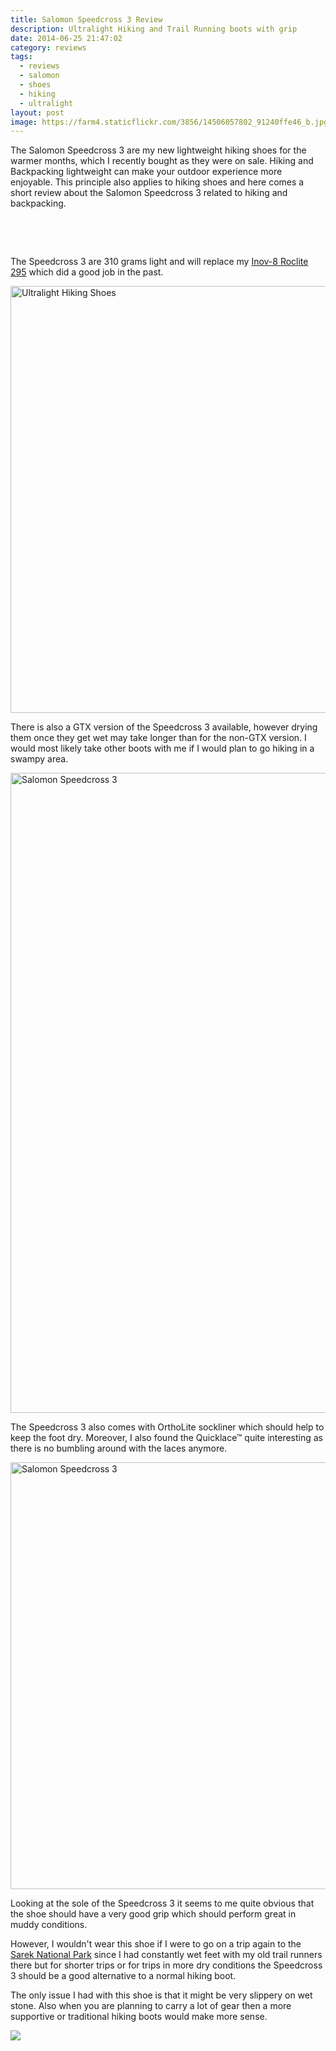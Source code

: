 ```yaml
---
title: Salomon Speedcross 3 Review
description: Ultralight Hiking and Trail Running boots with grip
date: 2014-06-25 21:47:02
category: reviews
tags:
  - reviews
  - salomon
  - shoes
  - hiking
  - ultralight
layout: post
image: https://farm4.staticflickr.com/3856/14506057802_91240ffe46_b.jpg
---
```


The Salomon Speedcross 3 are my new lightweight hiking shoes for the warmer months, which I recently bought as they were on sale. Hiking and Backpacking lightweight can make your outdoor experience more enjoyable. This principle also applies to hiking shoes and here comes a short review about the Salomon Speedcross 3 related to hiking and backpacking.

<amp-img src="https://farm4.staticflickr.com/3856/14506057802_91240ffe46_b.jpg" layout="responsive" width="1024" height="683" alt="Salomon Speedcross 3"></amp-img>
<br>
<!--more-->
<div id="amzn-assoc-ad-cc781bfd-577f-4efb-9da6-75cb9fc7d1c2"></div><script async src="//z-na.amazon-adsystem.com/widgets/onejs?MarketPlace=US&adInstanceId=cc781bfd-577f-4efb-9da6-75cb9fc7d1c2"></script>
<br>

The Speedcross 3 are 310 grams light and will replace my <a href="http://hikeventures.com/gear-review-inov-8-roclite-295/" target="_self">Inov-8 Roclite 295</a> which did a good job in the past.

<a href="https://www.flickr.com/photos/90204224@N07/14320584987" title="Ultralight Hiking Shoes"><img src="https://farm4.staticflickr.com/3840/14320584987_4105291d21_b.jpg" width="1024" height="683" alt="Ultralight Hiking Shoes"></a>

There is also a GTX version of the Speedcross 3 available, however drying them once they get wet may take longer than for the non-GTX version.
I would most likely take other boots with me if I would plan to go hiking in a swampy area.

<a href="https://www.flickr.com/photos/90204224@N07/14503675651" title="Salomon Speedcross 3"><img src="https://farm3.staticflickr.com/2902/14503675651_20740f0ee9_b.jpg" width="683" height="1024" alt="Salomon Speedcross 3"></a>

The Speedcross 3 also comes with OrthoLite sockliner which should help to keep the foot dry.
Moreover, I also found the Quicklace™ quite interesting as there is no bumbling around with the laces anymore.

<a href="https://www.flickr.com/photos/90204224@N07/14527233603" title="Salomon Speedcross "><img src="https://farm4.staticflickr.com/3860/14527233603_b5ddb6f106_b.jpg" width="1024" height="683" alt="Salomon Speedcross 3"></a>

Looking at the sole of the Speedcross 3 it seems to me quite obvious that the shoe should have a very good grip which should perform great in muddy conditions.

However, I wouldn't wear this shoe if I were to go on a trip again to the <a href="http://www.hikeventures.com/hiking-and-packrafting-in-sarek-day-1/">Sarek National Park</a> since I had constantly wet feet with my old trail runners there but for shorter trips or for trips in more dry conditions the Speedcross 3 should be a good alternative to a normal hiking boot.

The only issue I had with this shoe is that it might be very slippery on wet stone. Also when you are planning to carry a lot of gear then a more supportive or traditional hiking boots would make more sense.

<a href="http://amzn.to/2uUMUe2" target="_blank" rel="nofollow"><img src="http://www.hikeventures.com/buy.gif"></a>
